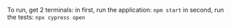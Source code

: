 To run, get 2 terminals:
in first, run the application: `npm start`
in second, run the tests: `npx cypress open`